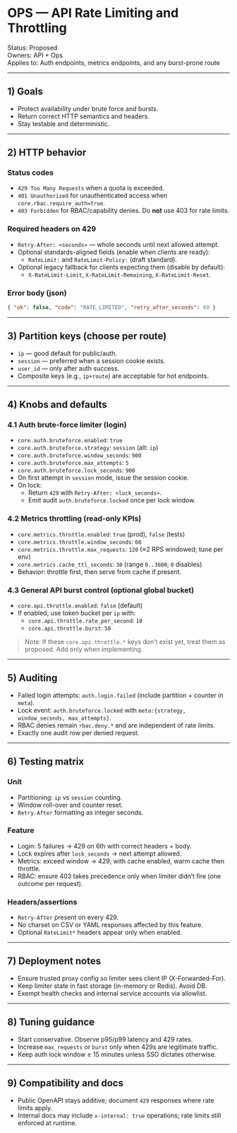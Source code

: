 # OPS — API Rate Limiting and Throttling

Status: Proposed  
Owners: API + Ops  
Applies to: Auth endpoints, metrics endpoints, and any burst-prone route

---

## 1) Goals
- Protect availability under brute force and bursts.
- Return correct HTTP semantics and headers.
- Stay testable and deterministic.

---

## 2) HTTP behavior

### Status codes
- `429 Too Many Requests` when a quota is exceeded.
- `401 Unauthorized` for unauthenticated access when `core.rbac.require_auth=true`.
- `403 Forbidden` for RBAC/capability denies. Do **not** use 403 for rate limits.

### Required headers on 429
- `Retry-After: <seconds>` — whole seconds until next allowed attempt.
- Optional standards-aligned fields (enable when clients are ready):
  - `RateLimit:` and `RateLimit-Policy:` (draft standard).
- Optional legacy fallback for clients expecting them (disable by default):
  - `X-RateLimit-Limit`, `X-RateLimit-Remaining`, `X-RateLimit-Reset`.

### Error body (json)
```json
{ "ok": false, "code": "RATE_LIMITED", "retry_after_seconds": 60 }
```

---

## 3) Partition keys (choose per route)
- `ip` — good default for public/auth.
- `session` — preferred when a session cookie exists.
- `user_id` — only after auth success.
- Composite keys (e.g., `ip+route`) are acceptable for hot endpoints.

---

## 4) Knobs and defaults

### 4.1 Auth brute-force limiter (login)
- `core.auth.bruteforce.enabled`: `true`
- `core.auth.bruteforce.strategy`: `session` (alt: `ip`)
- `core.auth.bruteforce.window_seconds`: `900`
- `core.auth.bruteforce.max_attempts`: `5`
- `core.auth.bruteforce.lock_seconds`: `900`
- On first attempt in `session` mode, issue the session cookie.
- On lock:
  - Return `429` with `Retry-After: <lock_seconds>`.
  - Emit audit `auth.bruteforce.locked` once per lock window.

### 4.2 Metrics throttling (read-only KPIs)
- `core.metrics.throttle.enabled`: `true` (prod), `false` (tests)
- `core.metrics.throttle.window_seconds`: `60`
- `core.metrics.throttle.max_requests`: `120`  (≈2 RPS windowed; tune per env)
- `core.metrics.cache_ttl_seconds`: `30` (range `0..3600`; `0` disables)
- Behavior: throttle first, then serve from cache if present.

### 4.3 General API burst control (optional global bucket)
- `core.api.throttle.enabled`: `false` (default)
- If enabled, use token bucket per `ip` with:
  - `core.api.throttle.rate_per_second`: `10`
  - `core.api.throttle.burst`: `50`

> Note: If these `core.api.throttle.*` keys don’t exist yet, treat them as proposed. Add only when implementing.

---

## 5) Auditing
- Failed login attempts: `auth.login.failed` (include partition + counter in `meta`).
- Lock event: `auth.bruteforce.locked` with `meta:{strategy, window_seconds, max_attempts}`.
- RBAC denies remain `rbac.deny.*` and are independent of rate limits.
- Exactly one audit row per denied request.

---

## 6) Testing matrix

### Unit
- Partitioning: `ip` vs `session` counting.
- Window roll-over and counter reset.
- `Retry-After` formatting as integer seconds.

### Feature
- Login: 5 failures → 429 on 6th with correct headers + body.
- Lock expires after `lock_seconds` → next attempt allowed.
- Metrics: exceed window → 429; with cache enabled, warm cache then throttle.
- RBAC: ensure 403 takes precedence only when limiter didn’t fire (one outcome per request).

### Headers/assertions
- `Retry-After` present on every 429.
- No charset on CSV or YAML responses affected by this feature.
- Optional `RateLimit*` headers appear only when enabled.

---

## 7) Deployment notes
- Ensure trusted proxy config so limiter sees client IP (X-Forwarded-For).
- Keep limiter state in fast storage (in-memory or Redis). Avoid DB.
- Exempt health checks and internal service accounts via allowlist.

---

## 8) Tuning guidance
- Start conservative. Observe p95/p99 latency and 429 rates.
- Increase `max_requests` or `burst` only when 429s are legitimate traffic.
- Keep auth lock window ≥ 15 minutes unless SSO dictates otherwise.

---

## 9) Compatibility and docs
- Public OpenAPI stays additive; document `429` responses where rate limits apply.
- Internal docs may include `x-internal: true` operations; rate limits still enforced at runtime.
